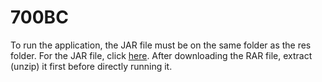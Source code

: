 # 700BC
To run the application, the JAR file must be on the same folder as the res folder. For the JAR file, click [here](https://www.dropbox.com/s/5h85ejfizwjvf8p/700BC%20ver%202.1.zip?dl=1). After downloading the RAR file, extract (unzip) it first before directly running it.
  
